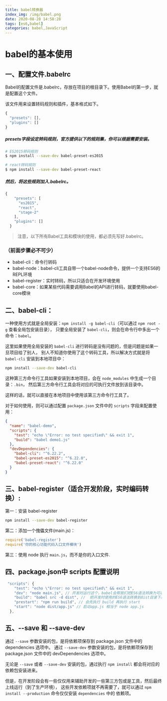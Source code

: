```yaml
---
title: babel转换器
index_img: /img/babel.png
date: 2020-08-28 14:58:28
tags: [es6,babel]
categories: babel,JavaScript
---
```


# babel的基本使用

## 一、配置文件.babelrc

Babel的配置文件是.babelrc，存放在项目的根目录下。使用Babel的第一步，就是配置这个文件。

该文件用来设置转码规则和插件，基本格式如下。

```JavaScript
{
  "presets": [],
  "plugins": []
}

```
##### presets字段设定转码规则，官方提供以下的规则集，你可以根据需要安装。

```bash
# ES2015转码规则
$ npm install --save-dev babel-preset-es2015

# react转码规则
$ npm install --save-dev babel-preset-react
````
##### 然后，将这些规则加入.babelrc。
```JavaScript
{
    "presets": [
      "es2015",
      "react",
      "stage-2"
    ],
    "plugins": []
  }
```
> 注意，以下所有Babel工具和模块的使用，都必须先写好.babelrc。

### （前面步骤必不可少）

- babel-cli：命令行转码
- babel-node：babel-cli工具自带一个babel-node命令，提供一个支持ES6的REPL环境
- babel-register：实时转码，所以只适合在开发环境使用
- babel-core：如果某些代码需要调用Babel的API进行转码，就要使用babel-core模块

## 二、babel-cli：

一种使用方式就是全局安装：`npm install -g babel-cli`（可以通过 `npm root -g` 查看全局包安装目录），
只要全局安装了 `babel-cli`，则会在命令行中多出一个命令：`babel`。

这里如果使用全局安装的 `babel-cli` 进行转码是没有问题的，但是问题是如果一旦项目给了别人，
别人不知道你使用了这个转码工具，所以解决方式就是将 `babel-cli` 安装到本地项目中：

```bash
npm install --save-dev babel-cli
```

这种第三方命令行工具如果安装到本地项目，会在 `node_modules` 中生成一个目录：`.bin`，
然后第三方命令行工具会将对应的可执行文件放到该目录中。

这样的话，就可以直接在本地项目中使用该第三方命令行工具了。

对于如何使用，则可以通过配置 `package.json` 文件中的 `scripts` 字段来配置使用：

```json
{
  "name": "babel-demo",
  "scripts": {
    "test": "echo \"Error: no test specified\" && exit 1",
    "build": "babel demo1.js"
  },
  "devDependencies": {
    "babel-cli": "^6.22.2",
    "babel-preset-es2015": "^6.22.0",
    "babel-preset-react": "^6.22.0"
  }
}
```

## 三、babel-register（适合开发阶段，实时编码转换）:

第一：安装 babel-register

```bash
npm install --save-dev babel-register
```

第二：添加一个傀儡文件(main.js)：

```js
require('babel-register')
require('你的核心功能代码入口文件模块')
```

第三：使用 node 执行 `main.js`，而不是你的入口文件.



## 四、package.json中 scripts 配置说明
```JavaScript
 "scripts": {
    "test": "echo \"Error: no test specified\" && exit 1",
    "dev": "node main.js", // 开发时运行这个，babel会帮我们把ES6语法转换为可以识别的ES5语法进去启动
    "build": "babel src -d dist", //  把开发时使用的ES6语法转换到dist目录下以ES5的语法呈现
    "prestart": "npm run build", // 会先执行 build 再执行 start
    "start": "node dist/app.js" // 启动app.js 相当于 node app.js
  },
```

## 五、--save 和 --save-dev

通过 `--save` 参数安装的包，是将依赖项保存到 package.json 文件中的 dependencies 选项中。
通过 `--save-dev` 参数安装的包，是将依赖项保存到 package.json 文件中的 devDependencies 选项中。

无论是 `--save` 或者 `--save-dev` 安装的包，通过执行 `npm install` 都会将对应的依赖包安装进来。

但是，在开发阶段会有一些仅仅用来辅助开发的一些第三方包或是工具，然后最终上线运行（到了生产环境），
这些开发依赖项就不再需要了，就可以通过 `npm install --production` 命令仅仅安装 `dependencies` 中的
依赖项。
